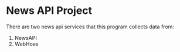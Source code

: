 # News API Project

There are two news api services that this program collects data from:
1. NewsAPI  
2. WebHoes  
